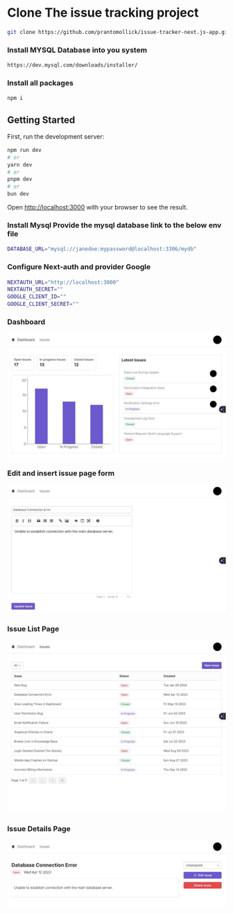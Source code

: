 # Clone The issue tracking project

```bash
git clone https://github.com/prantomollick/issue-tracker-next.js-app.git
```

### Install MYSQL Database into you system

```bash
https://dev.mysql.com/downloads/installer/
```

### Install all packages

```bash
npm i
```

## Getting Started

First, run the development server:

```bash
npm run dev
# or
yarn dev
# or
pnpm dev
# or
bun dev
```

Open [http://localhost:3000](http://localhost:3000) with your browser to see the result.

### Install Mysql Provide the mysql database link to the below env file

```bash
DATABASE_URL="mysql://janedoe:mypassword@localhost:3306/mydb"
```

### Configure Next-auth and provider Google

```bash
NEXTAUTH_URL="http://localhost:3000"
NEXTAUTH_SECRET=""
GOOGLE_CLIENT_ID=""
GOOGLE_CLIENT_SECRET=""
```

### Dashboard

![Dashboard](/dashboard_screenshot.jpg)

### Edit and insert issue page form

![Dashboard](/edit_insert_issue_page_screenshot.jpg)

### Issue List Page

![Issue List](/issue_page_screenshot.jpg)

### Issue Details Page

![Issue Details](/issue_details_page_screenshot.jpg)
